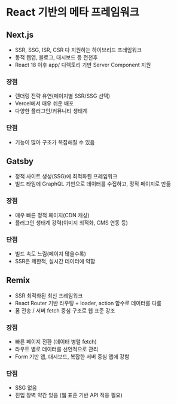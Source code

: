 # React 기반의 메타 프레임워크

## Next.js

- SSR, SSG, ISR, CSR 다 지원하는 하이브리드 프레임워크
- 동적 웹앱, 블로그, 대시보드 등 전천후
- React 18 이후 app/ 디렉토리 기반 Server Component 지원

### 장점

- 렌더링 전략 유연(페이지별 SSR/SSG 선택)
- Vercel에서 매우 쉬운 배포
- 다양한 플러그인/커뮤니티 생태계

### 단점

- 기능이 많아 구조가 복잡해질 수 있음

## Gatsby

- 정적 사이트 생성(SSG)에 최적화된 프레임워크
- 빌드 타임에 GraphQL 기반으로 데이터를 수집하고, 정적 페이지로 만듦

### 장점

- 매우 빠른 정적 페이지(CDN 캐싱)
- 플러그인 생태계 강력(이미지 최적화, CMS 연동 등)

### 단점

- 빌드 속도 느림(페이지 많을수록)
- SSR은 제한적, 실시간 데이터에 약함

## Remix

- SSR 최적화된 최신 프레임워크
- React Router 기반 라우팅 + loader, action 함수로 데이터를 다룸
- 폼 전송 / 서버 fetch 중심 구조로 웹 표준 강조

### 장점

- 빠른 페이지 전환 (데이터 병렬 fetch)
- 라우트 별로 데이터를 선언적으로 관리
- Form 기반 앱, 대시보드, 복잡한 서버 중심 앱에 강함

### 단점

- SSG 없음
- 진입 장벽 약간 있음 (웹 표준 기반 API 적응 필요)

